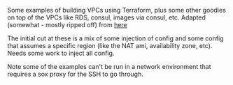 Some examples of building VPCs using Terraform, plus some other goodies on
top of the VPCs like RDS, consul, images via consul, etc. Adapted (somewhat - mostly ripped off) from [here](https://nickcharlton.net/posts/terraform-aws-vpc.html)

The initial cut at these is a mix of some injection of config and some
config that assumes a specific region (like the NAT ami, availability zone,
etc). Needs some work to inject all config.

Note some of the examples can't be run in a network environment that requires
a sox proxy for the SSH to go through.